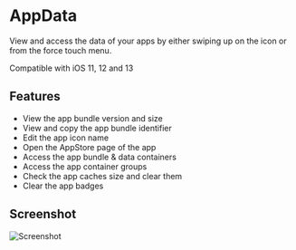 # AppData

View and access the data of your apps by either swiping up on the icon or from the force touch menu.

Compatible with iOS 11, 12 and 13

## Features
<ul>
    <li>View the app bundle version and size</li>
    <li>View and copy the app bundle identifier</li>
    <li>Edit the app icon name</li>
    <li>Open the AppStore page of the app</li>
    <li>Access the app bundle & data containers</li>
    <li>Access the app container groups</li>
    <li>Check the app caches size and clear them</li>
    <li>Clear the app badges</li>
</ul>

## Screenshot

![Screenshot](https://raw.githubusercontent.com/FouadRaheb/AppData/master/screenshot.jpg)
